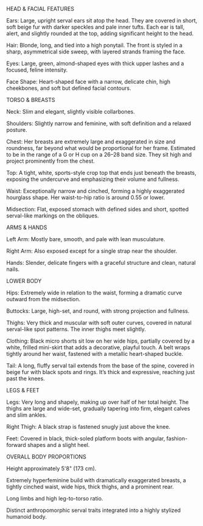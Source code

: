 HEAD & FACIAL FEATURES

Ears: Large, upright serval ears sit atop the head. They are covered in short, soft beige fur with darker speckles and pale inner tufts. Each ear is tall, alert, and slightly rounded at the top, adding significant height to the head.

Hair: Blonde, long, and tied into a high ponytail. The front is styled in a sharp, asymmetrical side sweep, with layered strands framing the face.

Eyes: Large, green, almond-shaped eyes with thick upper lashes and a focused, feline intensity.

Face Shape: Heart-shaped face with a narrow, delicate chin, high cheekbones, and soft but defined facial contours.


TORSO & BREASTS

Neck: Slim and elegant, slightly visible collarbones.

Shoulders: Slightly narrow and feminine, with soft definition and a relaxed posture.

Chest: Her breasts are extremely large and exaggerated in size and roundness, far beyond what would be proportional for her frame. Estimated to be in the range of a G or H cup on a 26–28 band size. They sit high and project prominently from the chest.

Top: A tight, white, sports-style crop top that ends just beneath the breasts, exposing the undercurve and emphasizing their volume and fullness.

Waist: Exceptionally narrow and cinched, forming a highly exaggerated hourglass shape. Her waist-to-hip ratio is around 0.55 or lower.

Midsection: Flat, exposed stomach with defined sides and short, spotted serval-like markings on the obliques.


ARMS & HANDS

Left Arm: Mostly bare, smooth, and pale with lean musculature.

Right Arm: Also exposed except for a single strap near the shoulder.

Hands: Slender, delicate fingers with a graceful structure and clean, natural nails.


LOWER BODY

Hips: Extremely wide in relation to the waist, forming a dramatic curve outward from the midsection.

Buttocks: Large, high-set, and round, with strong projection and fullness.

Thighs: Very thick and muscular with soft outer curves, covered in natural serval-like spot patterns. The inner thighs meet slightly.

Clothing: Black micro shorts sit low on her wide hips, partially covered by a white, frilled mini-skirt that adds a decorative, playful touch. A belt wraps tightly around her waist, fastened with a metallic heart-shaped buckle.

Tail: A long, fluffy serval tail extends from the base of the spine, covered in beige fur with black spots and rings. It’s thick and expressive, reaching just past the knees.


LEGS & FEET

Legs: Very long and shapely, making up over half of her total height. The thighs are large and wide-set, gradually tapering into firm, elegant calves and slim ankles.

Right Thigh: A black strap is fastened snugly just above the knee.

Feet: Covered in black, thick-soled platform boots with angular, fashion-forward shapes and a slight heel.


OVERALL BODY PROPORTIONS

Height approximately 5'8" (173 cm).

Extremely hyperfeminine build with dramatically exaggerated breasts, a tightly cinched waist, wide hips, thick thighs, and a prominent rear.

Long limbs and high leg-to-torso ratio.

Distinct anthropomorphic serval traits integrated into a highly stylized humanoid body.


